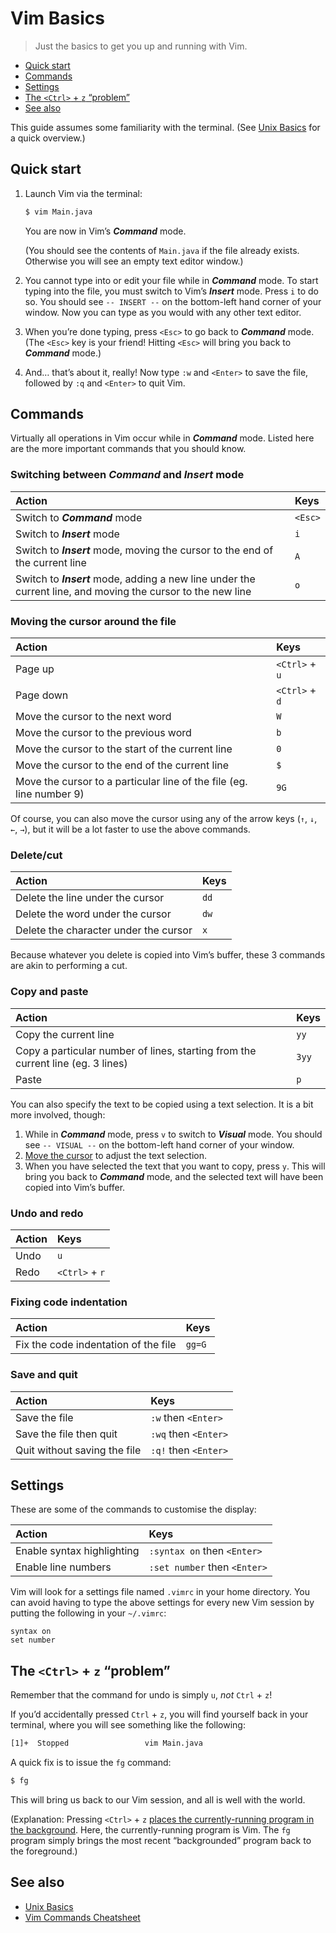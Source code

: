 # Vim Basics

> Just the basics to get you up and running with Vim.

- [Quick start](#quick-start)
- [Commands](#commands)
- [Settings](#settings)
- [The `<Ctrl>` + `z` &ldquo;problem&rdquo;](#the-ctrl--z-problem)
- [See also](#see-also)

This guide assumes some familiarity with the terminal. (See [Unix Basics](https://github.com/yuanqing/unix-basics/blob/master/README.md) for a quick overview.)

## Quick start

1. Launch Vim via the terminal:

    ```sh
    $ vim Main.java
    ```

    You are now in Vim&rsquo;s ***Command*** mode.

    (You should see the contents of `Main.java` if the file already exists. Otherwise you will see an empty text editor window.)

2. You cannot type into or edit your file while in ***Command*** mode. To start typing into the file, you must switch to Vim&rsquo;s ***Insert*** mode. Press `i` to do so. You should see <code>--&nbsp;INSERT&nbsp;--</code> on the bottom-left hand corner of your window. Now you can type as you would with any other text editor.

3. When you&rsquo;re done typing, press `<Esc>` to go back to ***Command*** mode. (The `<Esc>` key is your friend! Hitting `<Esc>` will bring you back to ***Command*** mode.)

4. And&hellip; that&rsquo;s about it, really! Now type `:w` and `<Enter>` to save the file, followed by `:q` and `<Enter>` to quit Vim.

## Commands

Virtually all operations in Vim occur while in ***Command*** mode. Listed here are the more important commands that you should know.

### Switching between ***Command*** and ***Insert*** mode

Action | Keys
:--|:--
Switch to ***Command*** mode | `<Esc>`
Switch to ***Insert*** mode | `i`
Switch to ***Insert*** mode, moving the cursor to the end of the current line | `A`
Switch to ***Insert*** mode, adding a new line under the current line, and moving the cursor to the new line | `o`

### Moving the cursor around the file

Action | Keys
:--|:--
Page up | `<Ctrl>` + `u`
Page down | `<Ctrl>` + `d`
Move the cursor to the next word | `W`
Move the cursor to the previous word | `b`
Move the cursor to the start of the current line | `0`
Move the cursor to the end of the current line | `$`
Move the cursor to a particular line of the file (eg. line number 9) | `9G`

Of course, you can also move the cursor using any of the arrow keys (<code>&uarr;</code>, <code>&darr;</code>, <code>&larr;</code>, <code>&rarr;</code>), but it will be a lot faster to use the above commands.

### Delete/cut

Action | Keys
:--|:--
Delete the line under the cursor | `dd`
Delete the word under the cursor | `dw`
Delete the character under the cursor | `x`

Because whatever you delete is copied into Vim&rsquo;s buffer, these 3 commands are akin to performing a cut.

### Copy and paste

Action | Keys
:--|:--
Copy the current line | `yy`
Copy a particular number of lines, starting from the current line (eg. 3 lines) | `3yy`
Paste | `p`

You can also specify the text to be copied using a text selection. It is a bit more involved, though:

1. While in ***Command*** mode, press `v` to switch to ***Visual*** mode. You should see <code>--&nbsp;VISUAL&nbsp;--</code> on the bottom-left hand corner of your window.
2. [Move the cursor](#moving-the-cursor-around-the-file) to adjust the text selection.
3. When you have selected the text that you want to copy, press `y`. This will bring you back to ***Command*** mode, and the selected text will have been copied into Vim&rsquo;s buffer.

### Undo and redo

Action | Keys
:--|:--
Undo | `u`
Redo | `<Ctrl>` + `r`

### Fixing code indentation

Action | Keys
:--|:--
Fix the code indentation of the file | `gg=G`

### Save and quit

Action | Keys
:--|:--
Save the file | `:w` then `<Enter>`
Save the file then quit | `:wq` then `<Enter>`
Quit without saving the file | `:q!` then `<Enter>`

## Settings

These are some of the commands to customise the display:

Action | Keys
:--|:--
Enable syntax highlighting | `:syntax on` then `<Enter>`
Enable line numbers | `:set number` then `<Enter>`

Vim will look for a settings file named `.vimrc` in your home directory. You can avoid having to type the above settings for every new Vim session by putting the following in your `~/.vimrc`:

```viml
syntax on
set number
```

## The `<Ctrl>` + `z` &ldquo;problem&rdquo;

Remember that the command for undo is simply `u`, *not* `Ctrl` + `z`!

If you&rsquo;d accidentally pressed `Ctrl` + `z`, you will find yourself back in your terminal, where you will see something like the following:

```sh
[1]+  Stopped                 vim Main.java
```

A quick fix is to issue the `fg` command:

```sh
$ fg
```

This will bring us back to our Vim session, and all is well with the world.

(Explanation: Pressing `<Ctrl>` + `z` [places the currently-running program in the background](http://en.wikibooks.org/wiki/A_Quick_Introduction_to_Unix/Job_Control#Controlling_Jobs_in_Unix). Here, the currently-running program is Vim. The `fg` program simply brings the most recent &ldquo;backgrounded&rdquo; program back to the foreground.)

## See also

- [Unix Basics](https://github.com/yuanqing/unix-basics/blob/master/README.md)
- [Vim Commands Cheatsheet](http://www.fprintf.net/vimCheatSheet.html)
